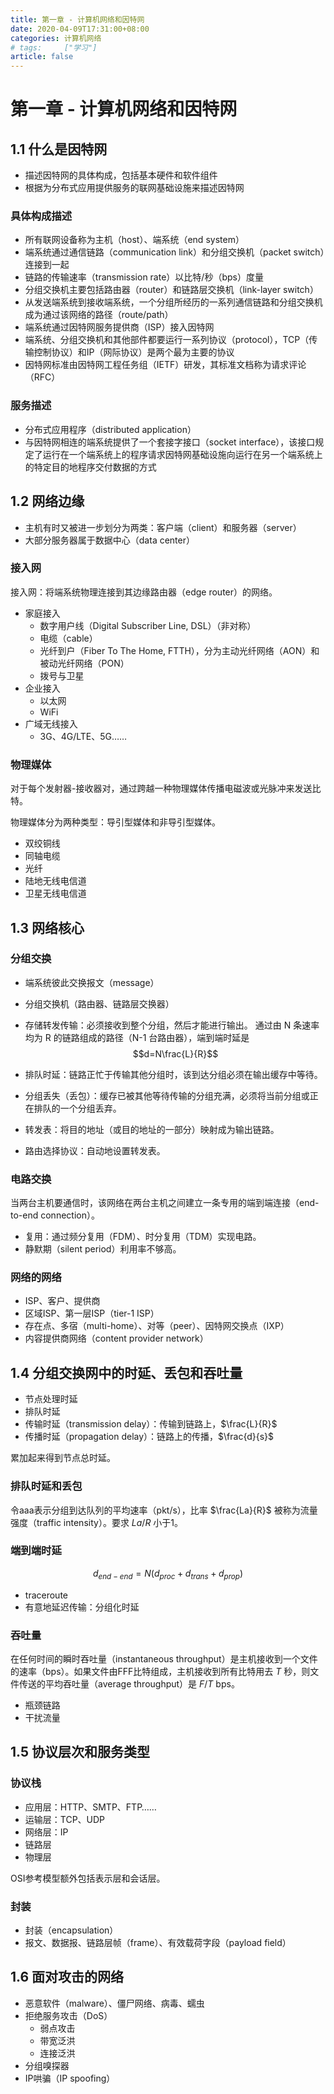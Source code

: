 ```yaml
---
title: 第一章 - 计算机网络和因特网
date: 2020-04-09T17:31:00+08:00
categories: 计算机网络
# tags:		["学习"]
article: false
---
```


# 第一章 - 计算机网络和因特网

## 1.1 什么是因特网

*   描述因特网的具体构成，包括基本硬件和软件组件
*   根据为分布式应用提供服务的联网基础设施来描述因特网

### 具体构成描述

*   所有联网设备称为主机（host）、端系统（end system）
*   端系统通过通信链路（communication link）和分组交换机（packet switch）连接到一起
*   链路的传输速率（transmission rate）以比特/秒（bps）度量
*   分组交换机主要包括路由器（router）和链路层交换机（link-layer switch）
*   从发送端系统到接收端系统，一个分组所经历的一系列通信链路和分组交换机成为通过该网络的路径（route/path）
*   端系统通过因特网服务提供商（ISP）接入因特网
*   端系统、分组交换机和其他部件都要运行一系列协议（protocol），TCP（传输控制协议）和IP（网际协议）是两个最为主要的协议
*   因特网标准由因特网工程任务组（IETF）研发，其标准文档称为请求评论（RFC）

### 服务描述

*   分布式应用程序（distributed application）
*   与因特网相连的端系统提供了一个套接字接口（socket interface），该接口规定了运行在一个端系统上的程序请求因特网基础设施向运行在另一个端系统上的特定目的地程序交付数据的方式

## 1.2 网络边缘

*   主机有时又被进一步划分为两类：客户端（client）和服务器（server）
*   大部分服务器属于数据中心（data center）

### 接入网

接入网：将端系统物理连接到其边缘路由器（edge router）的网络。

*   家庭接入
    *   数字用户线（Digital Subscriber Line, DSL）（非对称）
    *   电缆（cable）
    *   光纤到户（Fiber To The Home, FTTH），分为主动光纤网络（AON）和被动光纤网络（PON）
    *   拨号与卫星
*   企业接入
    *   以太网
    *   WiFi
*   广域无线接入
    *   3G、4G/LTE、5G……

### 物理媒体

对于每个发射器-接收器对，通过跨越一种物理媒体传播电磁波或光脉冲来发送比特。

物理媒体分为两种类型：导引型媒体和非导引型媒体。

*   双绞铜线
*   同轴电缆
*   光纤
*   陆地无线电信道
*   卫星无线电信道

## 1.3 网络核心

### 分组交换

*   端系统彼此交换报文（message）
    
*   分组交换机（路由器、链路层交换器）
    
*   存储转发传输：必须接收到整个分组，然后才能进行输出。 通过由 N 条速率均为 R 的链路组成的路径（N-1 台路由器），端到端时延是 $$d=N\frac{L}{R}$$
    
*   排队时延：链路正忙于传输其他分组时，该到达分组必须在输出缓存中等待。
    
*   分组丢失（丢包）：缓存已被其他等待传输的分组充满，必须将当前分组或正在排队的一个分组丢弃。
    
*   转发表：将目的地址（或目的地址的一部分）映射成为输出链路。
    
*   路由选择协议：自动地设置转发表。
    

### 电路交换

当两台主机要通信时，该网络在两台主机之间建立一条专用的端到端连接（end-to-end connection）。

*   复用：通过频分复用（FDM）、时分复用（TDM）实现电路。
*   静默期（silent period）利用率不够高。

### 网络的网络

*   ISP、客户、提供商
*   区域ISP、第一层ISP（tier-1 ISP）
*   存在点、多宿（multi-home）、对等（peer）、因特网交换点（IXP）
*   内容提供商网络（content provider network）

## 1.4 分组交换网中的时延、丢包和吞吐量

*   节点处理时延
*   排队时延
*   传输时延（transmission delay）：传输到链路上，$\frac{L}{R}$
*   传播时延（propagation delay）：链路上的传播，$\frac{d}{s}$

累加起来得到节点总时延。

### 排队时延和丢包

令aaa表示分组到达队列的平均速率（pkt/s），比率 $\frac{La}{R}$ 被称为流量强度（traffic intensity）。要求 $La/R$ 小于1。

### 端到端时延

$$d_{end-end} = N (d_{proc} + d_{trans} + d_{prop})$$

*   traceroute
*   有意地延迟传输：分组化时延

### 吞吐量

在任何时间的瞬时吞吐量（instantaneous throughput）是主机接收到一个文件的速率（bps）。如果文件由FFF比特组成，主机接收到所有比特用去 $T$ 秒，则文件传送的平均吞吐量（average throughput）是 $F/T$ bps。

*   瓶颈链路
*   干扰流量

## 1.5 协议层次和服务类型

### 协议栈

*   应用层：HTTP、SMTP、FTP……
*   运输层：TCP、UDP
*   网络层：IP
*   链路层
*   物理层

OSI参考模型额外包括表示层和会话层。

### 封装

*   封装（encapsulation）
*   报文、数据报、链路层帧（frame）、有效载荷字段（payload field）

## 1.6 面对攻击的网络

*   恶意软件（malware）、僵尸网络、病毒、蠕虫
*   拒绝服务攻击（DoS）
    *   弱点攻击
    *   带宽泛洪
    *   连接泛洪
*   分组嗅探器
*   IP哄骗（IP spoofing）